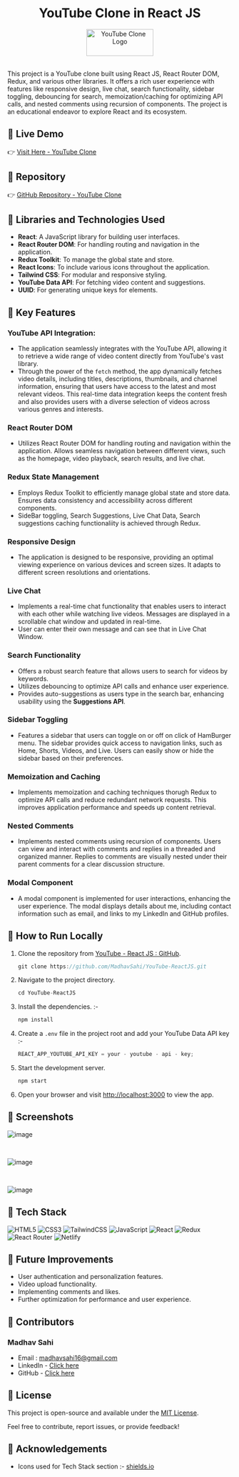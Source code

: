# <div align="center"> YouTube Clone in React JS</div>
<div align="center">
  <img src="https://img.shields.io/badge/YouTube-%23FF0000.svg?style=for-the-badge&logo=YouTube&logoColor=white" alt="YouTube Clone Logo" width="150" height="60" />
</div>
<br>
<!-- ![YouTube Clone Logo](https://img.shields.io/badge/YouTube-%23FF0000.svg?style=for-the-badge&logo=YouTube&logoColor=white) -->

This project is a YouTube clone built using React JS, React Router DOM, Redux, and various other libraries. It offers a rich user experience with features like responsive design, live chat, search functionality, sidebar toggling, debouncing for search, memoization/caching for optimizing API calls, and nested comments using recursion of components. The project is an educational endeavor to explore React and its ecosystem.

## 📌 Live Demo

👉 [Visit Here - YouTube Clone](https://youtube-reactjs-redux-madhavsahi.netlify.app/ "Live Link")

## 📌 Repository

👉 [GitHub Repository - YouTube Clone](https://github.com/MadhavSahi/YouTube-ReactJS "Repo Link")

## 📌 Libraries and Technologies Used

- **React**: A JavaScript library for building user interfaces.
- **React Router DOM**: For handling routing and navigation in the application.
- **Redux Toolkit**: To manage the global state and store.
- **React Icons**: To include various icons throughout the application.
- **Tailwind CSS**: For modular and responsive styling.
- **YouTube Data API**: For fetching video content and suggestions.
- **UUID**: For generating unique keys for elements.

## 📌 Key Features

### YouTube API Integration:

- The application seamlessly integrates with the YouTube API, allowing it to retrieve a wide range of video content directly from YouTube's vast library. 
- Through the power of the `fetch` method, the app dynamically fetches video details, including titles, descriptions, thumbnails, and channel information, ensuring that users have access to the latest and most relevant videos. This real-time data integration keeps the content fresh and also provides users with a diverse selection of videos across various genres and interests. 

### React Router DOM

- Utilizes React Router DOM for handling routing and navigation within the application. Allows seamless navigation between different views, such as the homepage, video playback, search results, and live chat.

### Redux State Management

- Employs Redux Toolkit to efficiently manage global state and store data. Ensures data consistency and accessibility across different components.
- SideBar toggling, Search Suggestions, Live Chat Data, Search suggestions caching functionaliity is achieved through Redux.

### Responsive Design

- The application is designed to be responsive, providing an optimal viewing experience on various devices and screen sizes. It adapts to different screen resolutions and orientations.

### Live Chat

- Implements a real-time chat functionality that enables users to interact with each other while watching live videos. Messages are displayed in a scrollable chat window and updated in real-time.
- User can enter their own message and can see that in Live Chat Window.

### Search Functionality

- Offers a robust search feature that allows users to search for videos by keywords.
- Utilizes debouncing to optimize API calls and enhance user experience.
- Provides auto-suggestions as users type in the search bar, enhancing usability using the **Suggestions API**.

### Sidebar Toggling

- Features a sidebar that users can toggle on or off on click of HamBurger menu. The sidebar provides quick access to navigation links, such as Home, Shorts, Videos, and Live. Users can easily show or hide the sidebar based on their preferences.

### Memoization and Caching

- Implements memoization and caching techniques thorugh Redux to optimize API calls and reduce redundant network requests. This improves application performance and speeds up content retrieval.

### Nested Comments

- Implements nested comments using recursion of components. Users can view and interact with comments and replies in a threaded and organized manner. Replies to comments are visually nested under their parent comments for a clear discussion structure.

### Modal Component 

- A modal component is implemented for user interactions, enhancing the user experience. The modal displays details about me, including contact information such as email, and links to my LinkedIn and GitHub profiles.


## 📌 How to Run Locally

1. Clone the repository from [YouTube - React JS : GitHub](https://github.com/MadhavSahi/YouTube-ReactJS.git).

   ```javascript
   git clone https://github.com/MadhavSahi/YouTube-ReactJS.git
   ```

2. Navigate to the project directory.

   ```javascript
   cd YouTube-ReactJS
   ```

3. Install the dependencies. :-

   ```javascript
   npm install
   ```

4. Create a `.env` file in the project root and add your YouTube Data API key :-
   ```javascript
   REACT_APP_YOUTUBE_API_KEY = your - youtube - api - key;
   ```
5. Start the development server.

   ```javascript
   npm start
   ```

6. Open your browser and visit [http://localhost:3000](http://localhost:3000) to view the app.

## 📌 Screenshots

![image](../youtube-reactjs/screenshots/youtube-ss-01.PNG)

<br>

![image](../youtube-reactjs/screenshots/youtube-ss-02.PNG)

<br>

![image](../youtube-reactjs/screenshots/youtube-ss-03.PNG)

## 📌 Tech Stack

![HTML5](https://img.shields.io/badge/html5-%23E34F26.svg?style=for-the-badge&logo=html5&logoColor=white)
![CSS3](https://img.shields.io/badge/css3-%231572B6.svg?style=for-the-badge&logo=css3&logoColor=white)
![TailwindCSS](https://img.shields.io/badge/tailwindcss-%2338B2AC.svg?style=for-the-badge&logo=tailwind-css&logoColor=white)
![JavaScript](https://img.shields.io/badge/javascript-%23323330.svg?style=for-the-badge&logo=javascript&logoColor=%23F7DF1E)
![React](https://img.shields.io/badge/react-%2320232a.svg?style=for-the-badge&logo=react&logoColor=%2361DAFB)
![Redux](https://img.shields.io/badge/redux-%23593d88.svg?style=for-the-badge&logo=redux&logoColor=white)
![React Router](https://img.shields.io/badge/React_Router-CA4245?style=for-the-badge&logo=react-router&logoColor=white)
![Netlify](https://img.shields.io/badge/netlify-%23000000.svg?style=for-the-badge&logo=netlify&logoColor=#00C7B7)

## 📌 Future Improvements

- User authentication and personalization features.
- Video upload functionality.
- Implementing comments and likes.
- Further optimization for performance and user experience.

## 📌 Contributors
### Madhav Sahi
- Email : madhavsahi16@gmail.com
- LinkedIn - [Click here](https://www.linkedin.com/in/madhav-sahi-6a2305161/ "LinkedIn Link")
- GitHub - [Click here](https://github.com/MadhavSahi "GitHub Link")

## 📌 License

This project is open-source and available under the [MIT License](https://opensource.org/licenses/MIT).

Feel free to contribute, report issues, or provide feedback!

## 📌 Acknowledgements

- Icons used for Tech Stack section :- [shields.io](https://img.shields.io)
